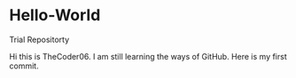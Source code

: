 # Hello-World
Trial Repositorty

Hi this is TheCoder06. I am still learning the ways of GitHub. Here is my first commit.
